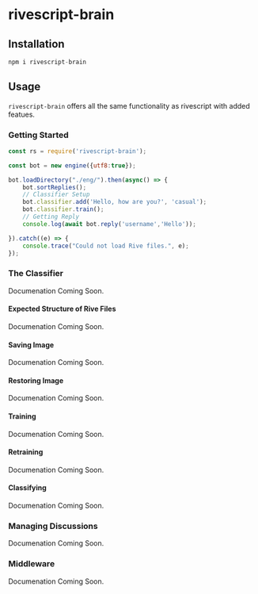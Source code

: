 # rivescript-brain

## Installation

```javascript
npm i rivescript-brain
```

## Usage

`rivescript-brain` offers all the same functionality as rivescript with added featues.

### Getting Started

```javascript
const rs = require('rivescript-brain');

const bot = new engine({utf8:true});

bot.loadDirectory("./eng/").then(async() => {
    bot.sortReplies();
    // Classifier Setup
    bot.classifier.add('Hello, how are you?', 'casual');
    bot.classifier.train();
    // Getting Reply
    console.log(await bot.reply('username','Hello'));

}).catch((e) => {
    console.trace("Could not load Rive files.", e);
});
```
### The Classifier
Documenation Coming Soon.

#### Expected Structure of Rive Files
Documenation Coming Soon.
#### Saving Image
Documenation Coming Soon.
#### Restoring Image
Documenation Coming Soon.
#### Training
Documenation Coming Soon.
#### Retraining
Documenation Coming Soon.
#### Classifying
Documenation Coming Soon.

### Managing Discussions
Documenation Coming Soon.

### Middleware
Documenation Coming Soon.

